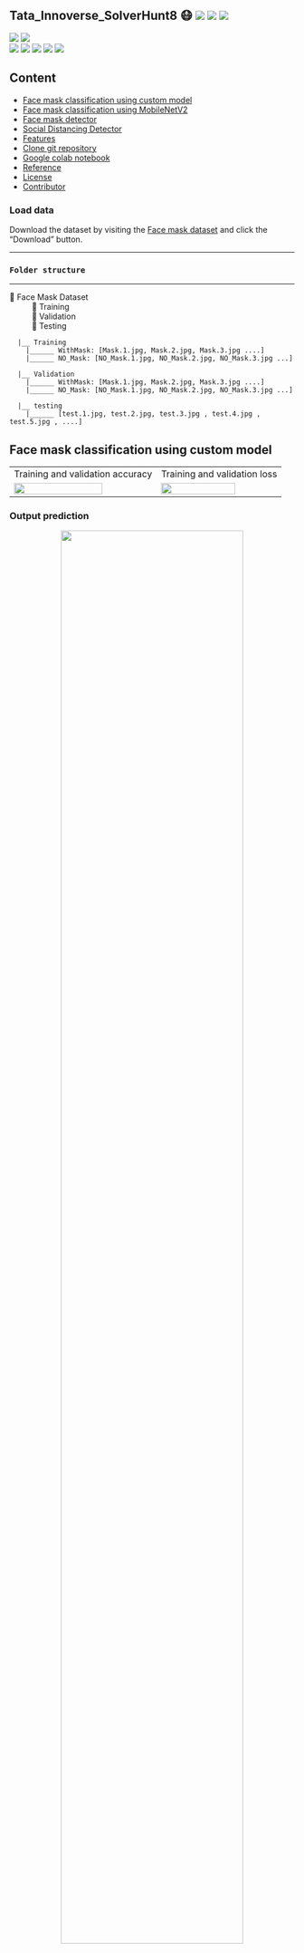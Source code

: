## Tata_Innoverse_SolverHunt8 😷 ![](https://img.shields.io/github/forks/hritik5102/Tata_Innoverse_SolverHunt8?style=social) ![](https://img.shields.io/github/stars/hritik5102/Tata_Innoverse_SolverHunt8?style=social) ![](https://img.shields.io/github/watchers/hritik5102/Tata_Innoverse_SolverHunt8?style=social) <br>

![](https://img.shields.io/github/repo-size/hritik5102/Tata_Innoverse_SolverHunt8) ![](https://img.shields.io/github/license/hritik5102/Tata_Innoverse_SolverHunt8?color=red)<br>
![](https://img.shields.io/github/issues/hritik5102/Tata_Innoverse_SolverHunt8?color=green) ![](https://img.shields.io/github/issues-pr/hritik5102/Tata_Innoverse_SolverHunt8?color=green) ![](https://img.shields.io/github/downloads/hritik5102/Tata_Innoverse_SolverHunt8/total) ![](https://img.shields.io/github/last-commit/hritik5102/Tata_Innoverse_SolverHunt8) ![](https://img.shields.io/github/contributors/hritik5102/Tata_Innoverse_SolverHunt8)

## Content

- [Face mask classification using custom model](#Face-mask-classification-using-custom-model)
- [Face mask classification using MobileNetV2](#Face-mask-classification-using-custom-model)
- [Face mask detector](#Face-mask-detector)
- [Social Distancing Detector](#Social-Distancing-Detector)
- [Features](#features)
- [Clone git repository](#Clone-git-repository)
- [Google colab notebook](#Google-colab-notebook)
- [Reference](#reference)
- [License](#License)
- [Contributor](#Contributor)

### Load data

Download the dataset by visiting the [Face mask dataset](https://drive.google.com/file/d/1bjLMQ8QxIQZ6jar5EhrhRGl5JP83PNZ8/view?usp=sharing) and click the “Download” button.

<hr/>

### **`Folder structure`**

<hr/>

📁 Face Mask Dataset <br/>
&nbsp;&nbsp;&nbsp;&nbsp;&nbsp;&nbsp;&nbsp;&nbsp;&nbsp; 📁 Training <br/>
&nbsp;&nbsp;&nbsp;&nbsp;&nbsp;&nbsp;&nbsp;&nbsp;&nbsp; 📁 Validation <br/>
&nbsp;&nbsp;&nbsp;&nbsp;&nbsp;&nbsp;&nbsp;&nbsp;&nbsp; 📁 Testing <br/>

      |__ Training
        |______ WithMask: [Mask.1.jpg, Mask.2.jpg, Mask.3.jpg ....]
        |______ NO_Mask: [NO_Mask.1.jpg, NO_Mask.2.jpg, NO_Mask.3.jpg ...]

      |__ Validation
        |______ WithMask: [Mask.1.jpg, Mask.2.jpg, Mask.3.jpg ....]
        |______ NO_Mask: [NO_Mask.1.jpg, NO_Mask.2.jpg, NO_Mask.3.jpg ...]

      |__ testing
        |______ [test.1.jpg, test.2.jpg, test.3.jpg , test.4.jpg , test.5.jpg , ....]

## Face mask classification using custom model

<table>
  <tr>
    <td align="center">Training and validation accuracy</td>
     <td align="center">Training and validation loss</td>
  </tr>
  <tr>
    <td><img src='Custom_model_output/train_val_accuracy.png' width=80%></td>
    <td><img src='Custom_model_output/train_val_loss.png' width="80%"/></td>
  </tr>
 </table>

### Output prediction

<p align="center">
<img src='Custom_model_output/Detection.png' width=80%>
</p>

## Face mask classification using MobileNetV2

<table>
  <tr>
    <td align="center">Training and validation accuracy</td>
     <td align="center">Training and validation loss</td>
  </tr>
  <tr>
    <td><img src='MobileNetV2_model_output/train_val_acc.png' width=80%></td>
    <td><img src='MobileNetV2_model_output/train_val_loss.png' width="80%"/></td>
  </tr>
 </table>

### Output prediction

<p align="center">
<img src='MobileNetV2_model_output/Detection.png' width=80%>
</p>

### Classification report

```
              precision    recall  f1-score   support

    WithMask       1.00      1.00      1.00       882
 WithoutMask       1.00      0.99      1.00       722

    accuracy                           1.00      1604
   macro avg       1.00      1.00      1.00      1604
weighted avg       1.00      1.00      1.00      1604
```

### Confusion matrix

<p align="center">
<img src='MobileNetV2_model_output/confusion_matrix.png' width=50%>
</p>

## Face mask detector

### Mask detection on image

<table>
  <tr>
    <td>Input Image-01</td>
    <td>Input Image-02</td>

  </tr>
  <tr>
    <td><img src='MobileNetV2_model_output/example_09.png' width="70%" /></td>
    <td><img src='MobileNetV2_model_output/example_10.png' width="86%" /></td>
  </tr>
 </table>

### Real time face mask detecting

<div align="center" style="height:400px"> 
<img src='Face_Mask_Detection.gif' width="90%">
<h4><a href="https://www.youtube.com/watch?v=U66yhmRA2zU">Video source :- Why are some wearing face masks and others not?</a></h4>
</div>

## Social Distancing Detector

<div align="center" style="height:400px"> 
<img src='Social_distancing.gif' width="80%">
<h4><a href="https://www.youtube.com/watch?v=aUdKzb4LGJI">Video source :- Pedestrian overpass - original video (sample)</a></h4>
</div>

## Features

- live video surveillance to fight against covid-19 spread
- The project can be integrated with embedded systems for application in airports, railway stations, offices, schools, and public places to ensure that public safety guidelines are followed.
- Real time face mask detection and for social distancing tracking the crowd movement across the day time.
- Hot-spot area can be monitored by security forces from central station.
- If AI based solution used by authority then there will be less chance get infected security forces.

## Clone git repository

```sh
    $ Git clone "https://github.com/hritik5102/Tata_Innoverse_SolverHunt8"
```

## Google colab notebook

| Filename                                    | Notebook                                                                                                                                                                                                                                           |
| ------------------------------------------- | -------------------------------------------------------------------------------------------------------------------------------------------------------------------------------------------------------------------------------------------------- |
| Face mask classification using custom model | [![Open In Colab](https://colab.research.google.com/assets/colab-badge.svg)](https://colab.research.google.com/github/hritik5102/Tata_Innoverse_SolverHunt8/blob/master/Face_Mask_Classification_Custom_model/Face_Mask_Classification.ipynb)      |
| Face mask classification using MobileNetv2  | [![Open In Colab](https://colab.research.google.com/assets/colab-badge.svg)](https://colab.research.google.com/github/hritik5102/Tata_Innoverse_SolverHunt8/blob/master/Face_Mask_Classification_MobileNetV2_model/Train_face_mask_Detector.ipynb) |
| Face mask Detection on image                | [![Open In Colab](https://colab.research.google.com/assets/colab-badge.svg)](https://colab.research.google.com/github/hritik5102/Tata_Innoverse_SolverHunt8/blob/master/Face_Mask_Detection/Detect_Face_Mask_Image.ipynb)                          |
| Face mask Detection on video                | [![Open In Colab](https://colab.research.google.com/assets/colab-badge.svg)](https://colab.research.google.com/github/hritik5102/Tata_Innoverse_SolverHunt8/blob/master/Face_Mask_Detection/Detect_Face_Mask_Video.ipynb)                          |
| Social distancing detector                  | [![Open In Colab](https://colab.research.google.com/assets/colab-badge.svg)](https://colab.research.google.com/github/hritik5102/Tata_Innoverse_SolverHunt8/blob/master/Social_Distancing_Detector/Real_time_social_distancing.ipynb)              |

## Reference

- [Pyimagesearch - face mask detector with opencv keras tensorflow and deep learning](https://www.pyimagesearch.com/2020/05/04/covid-19-face-mask-detector-with-opencv-keras-tensorflow-and-deep-learning/)

- [Pyimagesearch - opencv social distancing detector](https://www.pyimagesearch.com/2020/06/01/opencv-social-distancing-detector/)

## License

Licensed under the [MIT License](LICENSE)

## Contributor

<p align="center">

|                                                                                                                                                                                                                   <a href="https://hritik5102.github.io/"><img src="https://avatars.githubusercontent.com/hritik5102" width="150px" height="150px" /></a>                                                                                                                                                                                                                    |
| :--------------------------------------------------------------------------------------------------------------------------------------------------------------------------------------------------------------------------------------------------------------------------------------------------------------------------------------------------------------------------------------------------------------------------------------------------------------------------------------------------------------------------------------------------------------------------: |
|                                                                                                                                                                                                                                                             **[Hritik Jaiswal](https://hritik5102.github.io/)**                                                                                                                                                                                                                                                              |
| <a href="https://twitter.com/imhritik_dj"><img src="https://i.ibb.co/kmgQVyW/twitter.png" width="32px" height="32px"></a> <a href="https://github.com/hritik5102"><img src="https://cdn.iconscout.com/icon/free/png-256/github-108-438008.png" width="32px" height="32px"></a> <a href="https://www.facebook.com/hritik.jaiswal.56808"><img src="https://i.ibb.co/zmYNW4p/facebook.png" width="32px" height="32px"></a> <a href="https://www.linkedin.com/in/hritik-jaiswal-22a136166/"><img src="https://i.ibb.co/Kx2GSrT/linkedin.png" width="32px" height="32px"></a> |

<hr/>

```bash
╔═╗╔╦╗╔═╗╦ ╦  ╦ ╦╔═╗╔╦╗╔═╗
╚═╗ ║ ╠═╣╚╦╝  ╠═╣║ ║║║║║╣
╚═╝ ╩ ╩ ╩ ╩   ╩ ╩╚═╝╩ ╩╚═╝
╔═╗╔╦╗╔═╗╦ ╦  ╔═╗╔═╗╔═╗╔═╗
╚═╗ ║ ╠═╣╚╦╝  ╚═╗╠═╣╠╣ ║╣
╚═╝ ╩ ╩ ╩ ╩   ╚═╝╩ ╩╚  ╚═╝
```

</p>
